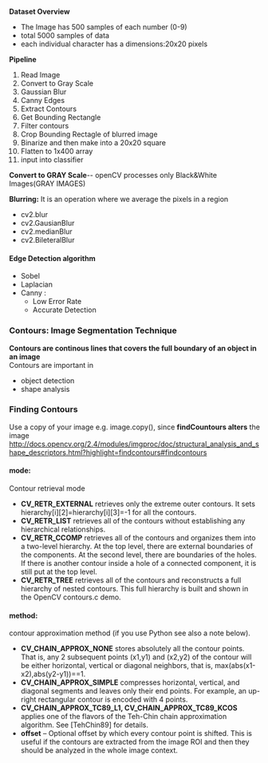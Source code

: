 **Dataset Overview**  
- The Image has 500 samples of each number (0-9)
- total 5000 samples of data
- each individual character has a dimensions:20x20 pixels

**Pipeline**
1. Read Image
2. Convert to Gray Scale
3. Gaussian Blur
4. Canny Edges
5. Extract Contours
6. Get Bounding Rectangle
7. Filter contours
8. Crop Bounding Rectagle of blurred image
9. Binarize and then make into a 20x20 square
10. Flatten to 1x400 array
11. input into classifier


**Convert to GRAY Scale**-- openCV processes only Black&White Images(GRAY IMAGES)

**Blurring:** It is an operation where we average the pixels in a region   
- cv2.blur   
- cv2.GausianBlur  
- cv2.medianBlur   
- cv2.BileteralBlur 
#### Edge Detection algorithm  
- Sobel   
- Laplacian     
- Canny : 
  - Low Error Rate
  - Accurate Detection    
### Contours: Image Segmentation Technique
**Contours are continous lines that covers the full boundary of an object in an image**  
Contours are important in  
- object detection
- shape analysis    
### Finding Contours   
Use a copy of your image e.g. image.copy(), since **findCountours alters** the image   
http://docs.opencv.org/2.4/modules/imgproc/doc/structural_analysis_and_shape_descriptors.html?highlight=findcontours#findcontours    

#### mode:   
Contour retrieval mode    
- **CV_RETR_EXTERNAL** retrieves only the extreme outer contours. It sets hierarchy[i][2]=hierarchy[i][3]=-1 for all the contours.   
- **CV_RETR_LIST** retrieves all of the contours without establishing any hierarchical relationships.    
- **CV_RETR_CCOMP** retrieves all of the contours and organizes them into a two-level hierarchy.
  At the top level, there are external boundaries of the components. At the second level, there are boundaries of the holes. 
  If there is another contour inside a hole of a connected component, it is still put at the top level.   
- **CV_RETR_TREE** retrieves all of the contours and reconstructs a full hierarchy of nested contours. 
  This full hierarchy is built and shown in the OpenCV contours.c demo.

#### method:
contour approximation method (if you use Python see also a note below).

- **CV_CHAIN_APPROX_NONE** stores absolutely all the contour points. That is, any 2 subsequent points (x1,y1) and (x2,y2) of the contour 
  will be either horizontal, vertical or diagonal neighbors, that is, max(abs(x1-x2),abs(y2-y1))==1.   
- **CV_CHAIN_APPROX_SIMPLE** compresses horizontal, vertical, and diagonal segments and leaves only their end points.
  For example, an up-right rectangular contour is encoded with 4 points.    
- **CV_CHAIN_APPROX_TC89_L1, CV_CHAIN_APPROX_TC89_KCOS** applies one of the flavors of the Teh-Chin chain approximation algorithm. 
  See [TehChin89] for details.    
- **offset** – Optional offset by which every contour point is shifted. 
  This is useful if the contours are extracted from the image ROI and then they should be analyzed in the whole image context.
